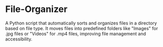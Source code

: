 # File-Organizer
A Python script that automatically sorts and organizes files in a directory based on file type. It moves files into predefined folders like "Images" for .jpg files or "Videos" for .mp4 files, improving file management and accessibility.
